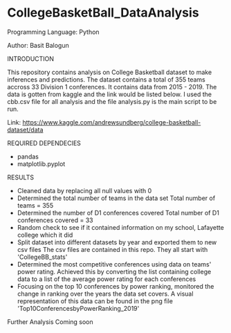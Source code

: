 # CollegeBasketBall_DataAnalysis

Programming Language: Python

Author: Basit Balogun


INTRODUCTION


This repository contains analysis on College Basketball dataset to make inferences and predictions. The dataset contains a total of 355 teams accross 33 Division 1 conferences. It contains data from 2015 - 2019. The data is gotten from kaggle and the link would be listed below. I used the cbb.csv file for all analysis and the file analysis.py is the main script to be run.

Link: https://www.kaggle.com/andrewsundberg/college-basketball-dataset/data




REQUIRED DEPENDECIES 
- pandas 
- matplotlib.pyplot



RESULTS 

- Cleaned data by replacing all null values with 0
- Determined the total number of teams in the data set 
  Total number of teams = 355
- Determined the number of D1 conferences covered 
  Total number of D1 conferences covered = 33
- Random check to see if it contained information on my school, Lafayette college which it did 
- Split dataset into different datasets by year and exported them to new csv files
  The csv files are contained in this repo. They all start with 'CollegeBB_stats'
- Determined the most competitive conferences using data on teams' power rating. Achieved this by converting the list containing college data to a list of the average power rating for each conferences 
- Focusing on the top 10 conferences by power ranking, monitored the change in ranking over the years the data set covers. A visual representation of this data can be found in the png file 'Top10ConferencesbyPowerRanking_2019'


Further Analysis Coming soon



